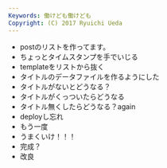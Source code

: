 ```yaml
---
Keywords: 働けども働けども
Copyright: (C) 2017 Ryuichi Ueda
---
```



* postのリストを作ってます。
* ちょっとタイムスタンプを手でいじる
* templateをリストから抜く
* タイトルのデータファイルを作るようにした
* タイトルがないとどうなる？
* タイトルがくっついたらどうなる
* タイトル無くしたらどうなる？again
* deployし忘れ
* もう一度
* うまくいけ！！！
* 完成？
* 改良
